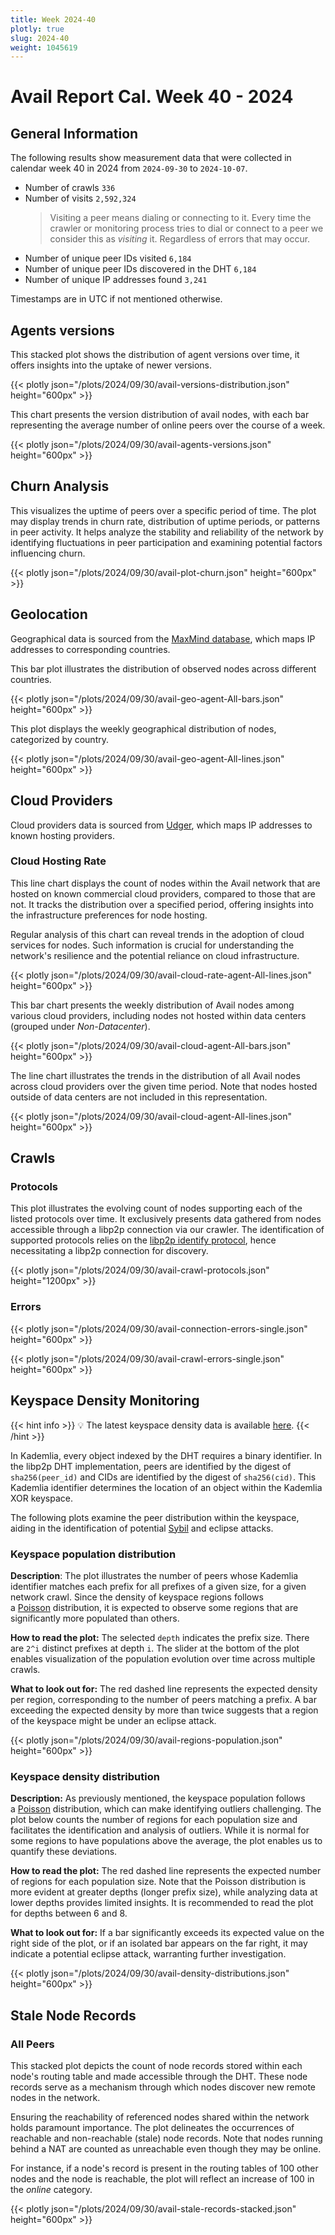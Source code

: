 ```yaml
---
title: Week 2024-40
plotly: true
slug: 2024-40
weight: 1045619
---
```


# Avail Report Cal. Week 40 - 2024

## General Information

The following results show measurement data that were collected in calendar week 40 in 2024 from `2024-09-30` to `2024-10-07`.

- Number of crawls `336`
- Number of visits `2,592,324`
  > Visiting a peer means dialing or connecting to it. Every time the crawler or monitoring process tries to dial or connect to a peer we consider this as _visiting_ it. Regardless of errors that may occur.
- Number of unique peer IDs visited `6,184`
- Number of unique peer IDs discovered in the DHT `6,184`
- Number of unique IP addresses found `3,241`

Timestamps are in UTC if not mentioned otherwise.

## Agents versions

This stacked plot shows the distribution of agent versions over time, it offers insights into the uptake of newer versions.

{{< plotly json="/plots/2024/09/30/avail-versions-distribution.json" height="600px" >}}

This chart presents the version distribution of avail nodes, with each bar representing the average number of online peers over the course of a week.

{{< plotly json="/plots/2024/09/30/avail-agents-versions.json" height="600px" >}}

## Churn Analysis

This visualizes the uptime of peers over a specific period of time. The plot may display trends in churn rate, distribution of uptime periods, or patterns in peer activity. It helps analyze the stability and reliability of the network by identifying fluctuations in peer participation and examining potential factors influencing churn.

{{< plotly json="/plots/2024/09/30/avail-plot-churn.json" height="600px" >}}

## Geolocation

Geographical data is sourced from the [MaxMind database](https://www.maxmind.com), which maps IP addresses to corresponding countries.

This bar plot illustrates the distribution of observed nodes across different countries.

{{< plotly json="/plots/2024/09/30/avail-geo-agent-All-bars.json" height="600px" >}}

This plot displays the weekly geographical distribution of nodes, categorized by country.

{{< plotly json="/plots/2024/09/30/avail-geo-agent-All-lines.json" height="600px" >}}

## Cloud Providers

Cloud providers data is sourced from [Udger](https://udger.com/resources/datacenter-list), which maps IP addresses to known hosting providers.

### Cloud Hosting Rate

This line chart displays the count of nodes within the Avail network that are hosted on known commercial cloud providers, compared to those that are not. It tracks the distribution over a specified period, offering insights into the infrastructure preferences for node hosting.

Regular analysis of this chart can reveal trends in the adoption of cloud services for nodes. Such information is crucial for understanding the network's resilience and the potential reliance on cloud infrastructure.

{{< plotly json="/plots/2024/09/30/avail-cloud-rate-agent-All-lines.json" height="600px" >}}

This bar chart presents the weekly distribution of Avail nodes among various cloud providers, including nodes not hosted within data centers (grouped under _Non-Datacenter_).

{{< plotly json="/plots/2024/09/30/avail-cloud-agent-All-bars.json" height="600px" >}}

The line chart illustrates the trends in the distribution of all Avail nodes across cloud providers over the given time period. Note that nodes hosted outside of data centers are not included in this representation.

{{< plotly json="/plots/2024/09/30/avail-cloud-agent-All-lines.json" height="600px" >}}

## Crawls

### Protocols

This plot illustrates the evolving count of nodes supporting each of the listed protocols over time. It exclusively presents data gathered from nodes accessible through a libp2p connection via our crawler. The identification of supported protocols relies on the [libp2p identify protocol](https://github.com/libp2p/specs/tree/master/identify), hence necessitating a libp2p connection for discovery.

{{< plotly json="/plots/2024/09/30/avail-crawl-protocols.json" height="1200px" >}}

### Errors

{{< plotly json="/plots/2024/09/30/avail-connection-errors-single.json" height="600px" >}}

{{< plotly json="/plots/2024/09/30/avail-crawl-errors-single.json" height="600px" >}}

## Keyspace Density Monitoring

{{< hint info >}}
💡 The latest keyspace density data is available [here](../../keydensity/).
{{< /hint >}}

In Kademlia, every object indexed by the DHT requires a binary identifier. In the libp2p DHT implementation, peers are identified by the digest of `sha256(peer_id)` and CIDs are identified by the digest of `sha256(cid)`. This Kademlia identifier determines the location of an object within the Kademlia XOR keyspace.

The following plots examine the peer distribution within the keyspace, aiding in the identification of potential [Sybil](https://en.wikipedia.org/wiki/Sybil_attack) and eclipse attacks.

### Keyspace population distribution

**Description**: The plot illustrates the number of peers whose Kademlia identifier matches each prefix for all prefixes of a given size, for a given network crawl. Since the density of keyspace regions follows a [Poisson](https://en.wikipedia.org/wiki/Poisson_distribution) distribution, it is expected to observe some regions that are significantly more populated than others.

**How to read the plot:** The selected `depth` indicates the prefix size. There are `2^i` distinct prefixes at depth `i`. The slider at the bottom of the plot enables visualization of the population evolution over time across multiple crawls.

**What to look out for:** The red dashed line represents the expected density per region, corresponding to the number of peers matching a prefix. A bar exceeding the expected density by more than twice suggests that a region of the keyspace might be under an eclipse attack.

{{< plotly json="/plots/2024/09/30/avail-regions-population.json" height="600px" >}}

### Keyspace density distribution

**Description:** As previously mentioned, the keyspace population follows a [Poisson](https://en.wikipedia.org/wiki/Poisson_distribution) distribution, which can make identifying outliers challenging. The plot below counts the number of regions for each population size and facilitates the identification and analysis of outliers. While it is normal for some regions to have populations above the average, the plot enables us to quantify these deviations.

**How to read the plot:** The red dashed line represents the expected number of regions for each population size. Note that the Poisson distribution is more evident at greater depths (longer prefix size), while analyzing data at lower depths provides limited insights. It is recommended to read the plot for depths between 6 and 8.

**What to look out for:** If a bar significantly exceeds its expected value on the right side of the plot, or if an isolated bar appears on the far right, it may indicate a potential eclipse attack, warranting further investigation.

{{< plotly json="/plots/2024/09/30/avail-density-distributions.json" height="600px" >}}

## Stale Node Records

### All Peers

This stacked plot depicts the count of node records stored within each node's routing table and made accessible through the DHT. These node records serve as a mechanism through which nodes discover new remote nodes in the network.

Ensuring the reachability of referenced nodes shared within the network holds paramount importance. The plot delineates the occurrences of reachable and non-reachable (stale) node records. Note that nodes running behind a NAT are counted as unreachable even though they may be online.

For instance, if a node's record is present in the routing tables of 100 other nodes and the node is reachable, the plot will reflect an increase of 100 in the _online_ category.

{{< plotly json="/plots/2024/09/30/avail-stale-records-stacked.json" height="600px" >}}